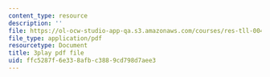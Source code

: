 ```yaml
---
content_type: resource
description: ''
file: https://ol-ocw-studio-app-qa.s3.amazonaws.com/courses/res-tll-004-stem-concept-videos-fall-2013/ffc5287f6e338afbc3889cd798d7aee3_fv5QB3eK7jA.pdf
file_type: application/pdf
resourcetype: Document
title: 3play pdf file
uid: ffc5287f-6e33-8afb-c388-9cd798d7aee3
---
```

